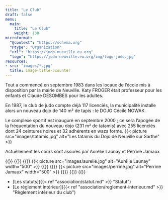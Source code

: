 ```yaml
---
title: "Le Club"
draft: false
menu:
  main:
    title: "Le Club"
    weight: 130
microformat:
  "@context": "https://schema.org"
  "@type": "Organization"
  "url": "https://judo-nueville.eu.org"
  "logo": "https://judo-neuville.eu.org/img/logo-judo.jpg"
resources: 
- src: "images/*.jpg"
  title: image-title-:counter
---
```


Tout a commencé en septembre 1983 dans les locaux de l’école mis à disposition
par la mairie de Neuville. Katy FROGER était professeur pour les enfants et
Claude DESOMBES pour les adultes.

En 1987, le club de judo compte déjà 117 licenciés, la municipalité
installe alors un nouveau dojo de 140 m² de tapis : le DOJO
Cécile NOWAK.

Le complexe sportif est inauguré en septembre 2000 ; ce sera
l’apogée de la fréquentation du nouveau dojo (231 m² de tatamis)
avec 255 licenciés dont 24 ceintures noires et 32 adhérents en waza
forme.
{{< picture src="images/tatamis.jpg" alt="Les tatamis du Dojo de Neuville sur Sarthe" >}}

Actuellement les cours sont assurés par Aurélie Launay et Perrine Jamaux

{{<container>}}
{{<row>}}
{{<col>}}
{{< picture src="images/aurelie.jpg" alt="Aurélie Launay" width="500" >}}
{{</col>}}
{{<col>}}
{{< picture src="images/perrine.jpg" alt="Perrine Jamaux"  width="500" >}}
{{</col>}}
{{</row>}}
{{</container>}}


* [Les statuts]({{< ref "association/statut.md" >}} "Statut")
* [Le règlement intérieur]({{< ref "association/reglement-interieur.md" >}} "Règlement intérieur du club")
